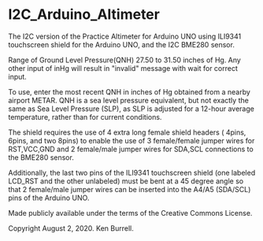 # I2C_Arduino_Altimeter
The I2C version of the Practice Altimeter for Arduino UNO using ILI9341 
touchscreen shield for the Arduino UNO, and the I2C BME280 sensor.

Range of Ground Level Pressure(QNH) 27.50 to 31.50 inches of Hg.
Any other input of inHg will result in "invalid" message with wait for
correct input.

To use, enter the most recent QNH in inches of Hg obtained from a nearby
airport METAR.  QNH is a sea level pressure equivalent, but not exactly
the same as Sea Level Pressure (SLP), as SLP is adjusted for a 12-hour 
average temperature, rather than for current conditions.

The shield requires the use of 4 extra long female shield headers ( 4pins,
6pins, and two 8pins) to enable the use of 3 female/female jumper wires for
RST,VCC,GND and 2 female/male jumper wires for SDA,SCL connections to the 
BME280 sensor.

Additionally, the last two pins of the ILI9341 touchscreen shield (one labeled
LCD_RST and the other unlabeled) must be bent at a 45 degree angle so that
2 female/male jumper wires can be inserted into the A4/A5 (SDA/SCL) pins
of the Arduino UNO.

Made publicly available under the terms of the Creative Commons License.

Copyright August 2, 2020.  Ken Burrell.

